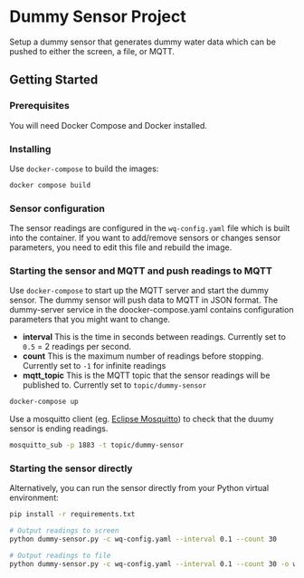 # Dummy Sensor Project

Setup a dummy sensor that generates dummy water data which can be pushed to either the screen, a file, or MQTT.

## Getting Started

### Prerequisites

You will need Docker Compose and Docker installed.

### Installing

Use ```docker-compose``` to build the images:

```bash
docker compose build
```

### Sensor configuration

The sensor readings are configured in the ```wq-config.yaml``` file which is built into the container. If you want to add/remove sensors or changes sensor parameters, you need to edit this file and rebuild the image.

### Starting the sensor and MQTT and push readings to MQTT

Use ```docker-compose``` to start up the MQTT server and start the dummy sensor. The dummy sensor will push data to MQTT in JSON format. The dummy-server service in the doocker-compose.yaml contains configuration parameters that you might want to change.

- **interval** This is the time in seconds between readings. Currently set to ```0.5``` = 2 readings per second.
- **count** This is the maximum number of readings before stopping. Currently set to ```-1``` for infinite readings
- **mqtt_topic** This is the MQTT topic that the sensor readings will be published to. Currently set to ```topic/dummy-sensor```

```bash
docker-compose up
```

Use a mosquitto client (eg. [Eclipse Mosquitto](https://mosquitto.org/)) to check that the duumy sensor is ending readings.

```bash
mosquitto_sub -p 1883 -t topic/dummy-sensor
```

### Starting the sensor directly

Alternatively, you can run the sensor directly from your Python virtual environment:

```bash
pip install -r requirements.txt

# Output readings to screen
python dummy-sensor.py -c wq-config.yaml --interval 0.1 --count 30

# Output readings to file
python dummy-sensor.py -c wq-config.yaml --interval 0.1 --count 30 -o wq-data.txt
```
